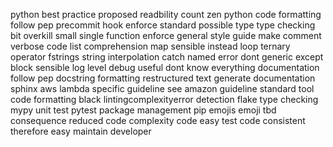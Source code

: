 python best practice proposed readbility count zen python code formatting follow pep precommit hook enforce standard possible type type checking bit overkill small single function enforce general style guide make comment verbose code list comprehension map sensible instead loop ternary operator fstrings string interpolation catch named error dont generic except block sensible log level debug useful dont know everything documentation follow pep docstring formatting restructured text generate documentation sphinx aws lambda specific guideline see amazon guideline standard tool code formatting black lintingcomplexityerror detection flake type checking mypy unit test pytest package management pip emojis emoji tbd consequence reduced code complexity code easy test code consistent therefore easy maintain developer